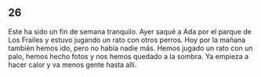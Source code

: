 ## 26

Este ha sido un fin de semana tranquilo. Ayer saqué a Ada por el parque de Los
Frailes y estuvo jugando un rato con otros perros. Hoy por la mañana también
hemos ido, pero no había nadie más. Hemos jugado un rato con un palo, hemos
hecho fotos y nos hemos quedado a la sombra. Ya empieza a hacer calor y va
menos gente hasta allí.
